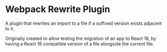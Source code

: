 # Webpack Rewrite Plugin

A plugin that rewrites an import to a file if a suffixed version exists adjacent to it.

Originally created to allow testing the migration of an app to React 18, by having a React 18 compatible version of a file alongside the current file.
